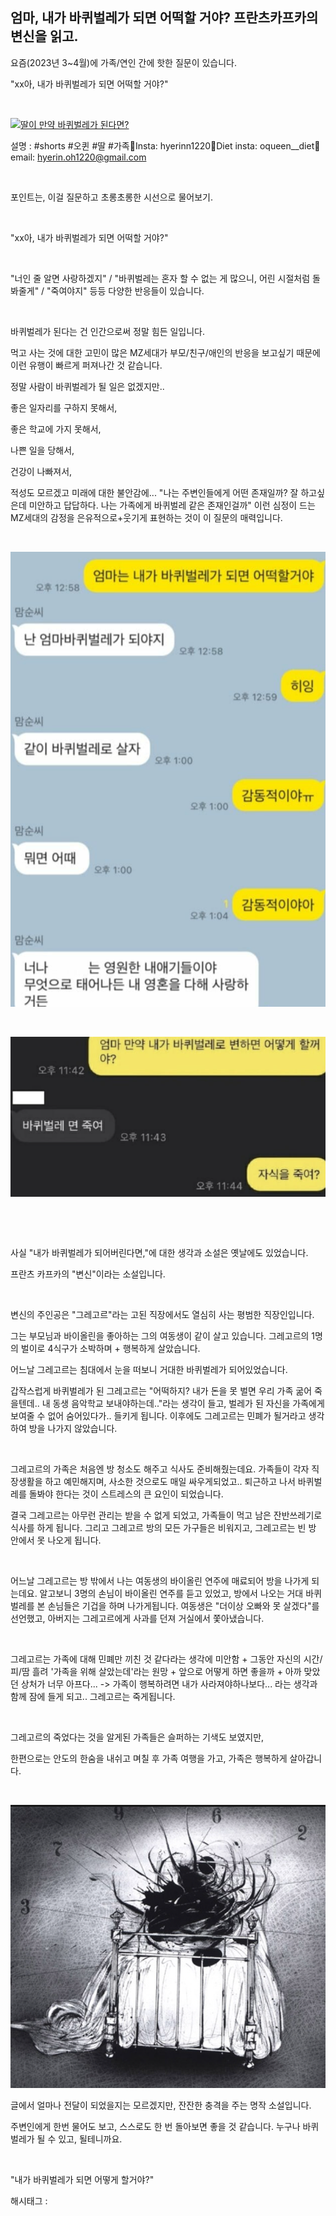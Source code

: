 ## 엄마, 내가 바퀴벌레가 되면 어떡할 거야? 프란츠카프카의 변신을 읽고.

요즘(2023년 3~4월)에 가족/연인 간에 핫한 질문이 있습니다.

"xx아, 내가 바퀴벌레가 되면 어떡할 거야?"

​

[![딸이 만약 바퀴벌레가 된다면?](https://i.ytimg.com/vi/wGA1FevSOrY/hq2.jpg)](https://youtube.com/shorts/wGA1FevSOrY?feature=share)

설명 : #shorts #오퀸 #딸 #가족🌟Insta: hyerinn1220🌟Diet insta: oqueen__diet🌟email: hyerin.oh1220@gmail.com

​

포인트는, 이걸 질문하고 초롱초롱한 시선으로 물어보기.

​

"xx아, 내가 바퀴벌레가 되면 어떡할 거야?"

​

"너인 줄 알면 사랑하겠지" / "바퀴벌레는 혼자 할 수 없는 게 많으니, 어린 시절처럼 돌봐줄게" /  "죽여야지"  등등 다양한 반응들이 있습니다.

​

바퀴벌레가 된다는 건 인간으로써 정말 힘든 일입니다.

먹고 사는 것에 대한 고민이 많은 MZ세대가 부모/친구/애인의 반응을 보고싶기 때문에 이런 유행이 빠르게 퍼져나간 것 같습니다.

정말 사람이 바퀴벌레가 될 일은 없겠지만..

좋은 일자리를 구하지 못해서,

좋은 학교에 가지 못해서,

나쁜 일을 당해서,

건강이 나빠져서,

적성도 모르겠고 미래에 대한 불안감에... "나는 주변인들에게 어떤 존재일까? 잘 하고싶은데 미안하고 답답하다. 나는 가족에게 바퀴벌레 같은 존재인걸까" 이런 심정이 드는 MZ세대의 감정을 은유적으로+웃기게 표현하는 것이 이 질문의 매력입니다.

​

![0](./asset/0.png)

​

![1](./asset/1.png)

​

​

사실 "내가 바퀴벌레가 되어버린다면,"에 대한 생각과 소설은 옛날에도 있었습니다.

프란츠 카프카의 "변신"이라는 소설입니다.

​

변신의 주인공은 "그레고르"라는 고된 직장에서도 열심히 사는 평범한 직장인입니다.

그는 부모님과 바이올린을 좋아하는 그의 여동생이 같이 살고 있습니다. 그레고르의 1명의 벌이로 4식구가 소박하며 + 행복하게 살았습니다.

어느날 그레고르는 침대에서 눈을 떠보니 거대한 바퀴벌레가 되어있었습니다.

갑작스럽게 바퀴벌레가 된 그레고르는 "어떡하지? 내가 돈을 못 벌면 우리 가족 굶어 죽을텐데.. 내 동생 음악학교 보내야하는데.."라는 생각이 들고, 벌레가 된 자신을 가족에게 보여줄 수 없어 숨어있다가.. 들키게 됩니다. 이후에도 그레고르는 민폐가 될거라고 생각하여 방을 나가지 않았습니다.

​

그레고르의 가족은 처음엔 방 청소도 해주고 식사도 준비해줬는데요. 가족들이 각자 직장생활을 하고 예민해지며, 사소한 것으로도 매일 싸우게되었고.. 퇴근하고 나서 바퀴벌레를 돌봐야 한다는 것이 스트레스의 큰 요인이 되었습니다.

결국 그레고르는 아무런 관리는 받을 수 없게 되었고, 가족들이 먹고 남은 잔반쓰레기로 식사를 하게 됩니다. 그리고 그레고르 방의 모든 가구들은 비워지고, 그레고르는 빈 방 안에서 못 나오게 됩니다.

​

어느날 그레고르는 방 밖에서 나는 여동생의 바이올린 연주에 매료되어 방을 나가게 되는데요. 알고보니 3명의 손님이 바이올린 연주를 듣고 있었고, 방에서 나오는 거대 바퀴벌레를 본 손님들은 기겁을 하며 나가게됩니다. 여동생은 "더이상 오빠와 못 살겠다"를 선언했고, 아버지는 그레고르에게 사과를 던져 거실에서 쫓아냈습니다.

​

그레고르는 가족에 대해 민폐만 끼친 것 같다라는 생각에 미안함 + 그동안 자신의 시간/피/땀 흘려 '가족을 위해 살았는데'라는 원망 + 앞으로 어떻게 하면 좋을까 + 아까 맞았던 상처가 너무 아프다... -> 가족이 행복하려면 내가 사라져야하나보다... 라는 생각과 함께 잠에 들게 되고.. 그레고르는 죽게됩니다.

​

그레고르의 죽었다는 것을 알게된 가족들은 슬퍼하는 기색도 보였지만,

한편으로는 안도의 한숨을 내쉬고 며칠 후 가족 여행을 가고, 가족은 행복하게 살아갑니다.

​

![2](./asset/2.png)

글에서 얼마나 전달이 되었을지는 모르겠지만, 잔잔한 충격을 주는 명작 소설입니다.

주변인에게 한번 물어도 보고, 스스로도 한 번 돌아보면 좋을 것 같습니다. 누구나 바퀴벌레가 될 수 있고, 될테니까요.

​

"내가 바퀴벌레가 되면 어떻게 할거야?"

 해시태그 : 